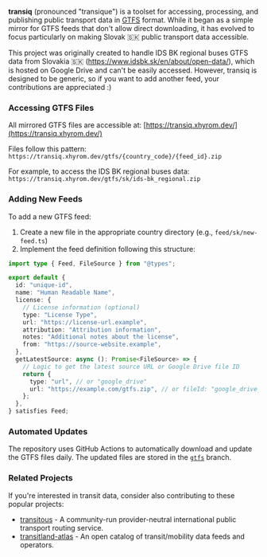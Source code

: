 **transiq** (pronounced "transique") is a toolset for accessing, processing, and publishing public transport data in [GTFS](https://gtfs.org) format. While it began as a simple mirror for GTFS feeds that don't allow direct downloading, it has evolved to focus particularly on making Slovak 🇸🇰 public transport data accessible.

This project was originally created to handle IDS BK regional buses GTFS data from Slovakia 🇸🇰 (https://www.idsbk.sk/en/about/open-data/), which is hosted on Google Drive and can't be easily accessed. However, transiq is designed to be generic, so if you want to add another feed, your contributions are appreciated :)

### Accessing GTFS Files

All mirrored GTFS files are accessible at: [https://transiq.xhyrom.dev/](https://transiq.xhyrom.dev/)

Files follow this pattern:
`https://transiq.xhyrom.dev/gtfs/{country_code}/{feed_id}.zip`

For example, to access the IDS BK regional buses data:
`https://transiq.xhyrom.dev/gtfs/sk/ids-bk_regional.zip`

### Adding New Feeds

To add a new GTFS feed:

1. Create a new file in the appropriate country directory (e.g., `feed/sk/new-feed.ts`)
2. Implement the feed definition following this structure:

```typescript
import type { Feed, FileSource } from "@types";

export default {
  id: "unique-id",
  name: "Human Readable Name",
  license: {
    // License information (optional)
    type: "License Type",
    url: "https://license-url.example",
    attribution: "Attribution information",
    notes: "Additional notes about the license",
    from: "https://source-website.example",
  },
  getLatestSource: async (): Promise<FileSource> => {
    // Logic to get the latest source URL or Google Drive file ID
    return {
      type: "url", // or "google_drive"
      url: "https://example.com/gtfs.zip", // or fileId: "google_drive_file_id"
    };
  },
} satisfies Feed;
```

### Automated Updates

The repository uses GitHub Actions to automatically download and update the GTFS files daily. The updated files are stored in the [`gtfs`](https://github.com/xhyrom/transiq/tree/gtfs) branch.

### Related Projects

If you're interested in transit data, consider also contributing to these popular projects:

- [transitous](https://github.com/public-transport/transitous) - A community-run provider-neutral international public transport routing service.
- [transitland-atlas](https://github.com/transitland/transitland-atlas) - An open catalog of transit/mobility data feeds and operators.
